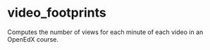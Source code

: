 # video_footprints
Computes the number of views for each minute of each video in an OpenEdX course.
